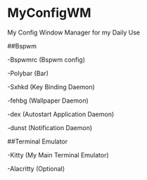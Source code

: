 # MyConfigWM

My Config Window Manager for my Daily Use

##Bspwm

-Bspwmrc (Bspwm config)

-Polybar (Bar)

-Sxhkd (Key Binding Daemon)

-fehbg (Wallpaper Daemon)

-dex (Autostart Application Daemon)

-dunst (Notification Daemon)

##Terminal Emulator

-Kitty (My Main Terminal Emulator)

-Alacritty (Optional)
